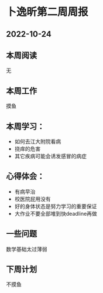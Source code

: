 # 卜逸昕第二周周报
## 2022-10-24
## 本周阅读
无
## 本周工作
摸鱼
## 本周学习：
- 如何去江大附院看病
- 挠痒的危害
- 其它疾病可能会诱发感冒的病症
## 心得体会：
- 有病早治
- 校医院屁用没有
- 好的身体状态是努力学习的重要保证
- 大作业不要全部堆到快deadline再做
## 一些问题
数学基础太过薄弱
## 下周计划
不摸鱼
